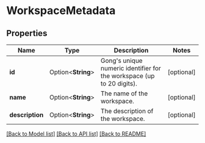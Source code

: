 # WorkspaceMetadata

## Properties

Name | Type | Description | Notes
------------ | ------------- | ------------- | -------------
**id** | Option<**String**> | Gong's unique numeric identifier for the workspace (up to 20 digits). | [optional]
**name** | Option<**String**> | The name of the workspace. | [optional]
**description** | Option<**String**> | The description of the workspace. | [optional]

[[Back to Model list]](../README.md#documentation-for-models) [[Back to API list]](../README.md#documentation-for-api-endpoints) [[Back to README]](../README.md)


